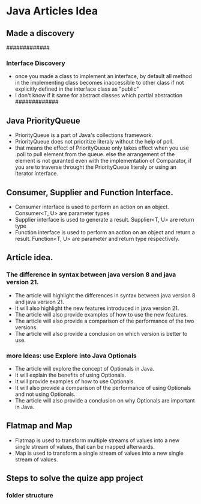 # Java Articles Idea

## Made a discovery

#############
### Interface Discovery
- once you made a class to implement an interface,
by default all method in the implementing class
becomes inaccessible to other class if not
explicitly defined in the interface class
as "public"
- I don't know if it same for abstract 
classes which partial abstraction\
#############

## Java PriorityQueue
- PriorityQueue is a part of Java's collections framework.
- PriorityQueue does not prioritize literaly without the help of poll.
- that means the effect of PriorityQueue only takes effect when you use .poll to pull element from the queue. else the arrangement of the element is not guranted even with the implementation of Comparator, if you are to traverse throught the PriorityQueue literaly or using an Iterator interface. 

## Consumer, Supplier and Function Interface.
- Consumer interface is used to perform an action on an object.
Consumer<T, U> are parameter types
- Supplier interface is used to generate a result.
Supplier<T, U> are return type
- Function interface is used to perform an action on an object and return a result.
Function<T, U> are parameter and return type respectively.

## Article idea.
### The difference in syntax between java version 8 and java version 21.
- The article will highlight the differences in syntax between java version 8 and java version 21.
- It will also highlight the new features introduced in java version 21.
- The article will also provide examples of how to use the new features.
- The article will also provide a comparison of the performance of the two versions.
- The article will also provide a conclusion on which version is better to use.
### more Ideas: use Explore into Java Optionals
- The article will explore the concept of Optionals in Java.
- It will explain the benefits of using Optionals.
- It will provide examples of how to use Optionals.
- It will also provide a comparison of the performance of using Optionals and not using Optionals.
- The article will also provide a conclusion on why Optionals are important in Java.

## Flatmap and Map
- Flatmap is used to transform multiple streams of values into a new single stream of values, that can be mapped afterwards.
- Map is used to transform a single stream of values into a new single stream of values.

## Steps to solve the quize app project
### folder structure
